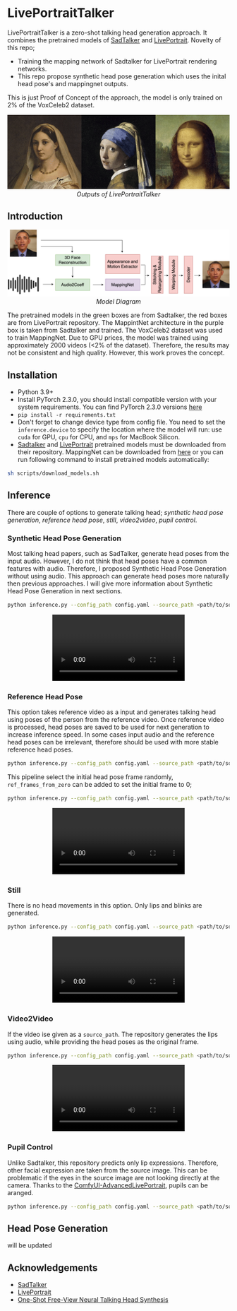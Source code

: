 # LivePortraitTalker
LivePortraitTalker is a zero-shot talking head generation approach. It combines the pretrained models of [SadTalker](https://arxiv.org/abs/2211.12194) and [LivePortrait](https://arxiv.org/abs/2407.03168). Novelty of this repo;
- Training the mapping network of Sadtalker for LivePortrait rendering networks.
- This repo propose synthetic head pose generation which uses the inital head pose's and mappingnet outputs. 

This is just Proof of Concept of the approach, the model is only trained on 2% of the VoxCeleb2 dataset.

<p align="center">
  <img src="./assets/merged.gif" alt="showcase">
  <br /><i>Outputs of LivePortraitTalker</i>
</p>

## Introduction

<p align="center">
  <img src="./assets/arch.png" alt="LivePortraitTalker Architecture">
    <br /><i>Model Diagram</i>
</p>

The pretrained models in the green boxes are from Sadtalker, the red boxes are from LivePortrait repository. The MappintNet architecture in the purple box is taken from Sadtalker and trained. The VoxCeleb2 dataset was used to train MappingNet. Due to GPU prices, the model was trained using approximately 2000 videos (<2% of the dataset). Therefore, the results may not be consistent and high quality. However, this work proves the concept. 

## Installation
- Python 3.9+
- Install PyTorch 2.3.0, you should install compatible version with your system requirements. You can find PyTorch 2.3.0 versions [here](https://pytorch.org/get-started/previous-versions/#v230)
- `pip install -r requirements.txt`
- Don't forget to change device type from config file. You need to set the `inference.device` to specify the location where the model will run: use `cuda` for GPU, `cpu` for CPU, and `mps` for MacBook Silicon.
- [Sadtalker](https://github.com/OpenTalker/SadTalker/tree/main) and [LivePortrait](https://github.com/KwaiVGI/LivePortrait/tree/main) pretrained models must be downloaded from their repository. MappingNet can be downloaded from [here](https://huggingface.co/mustafakara/liveportrait_talker/tree/main/pretrained_models) or you can run following command to install pretrained models automatically:

```bash
sh scripts/download_models.sh
```

## Inference
There are couple of options to generate talking head; _synthetic head pose generation_, _reference head pose_, _still_, _video2video_, _pupil control_.

### Synthetic Head Pose Generation

Most talking head papers, such as SadTalker, generate head poses from the input audio. However, I do not think that head poses have a common features with audio. Therefore, I proposed Synthetic Head Pose Generation without using audio. This approach can generate head poses more naturally then previous approaches. I will give more information about Synthetic Head Pose Generation in next sections.

```bash 
python inference.py --config_path config.yaml --source_path <path/to/source/image> --audio_path <path/to/audio> --save_path <path/to/save/folder>
```

<div align="center">
  <video src="https://github.com/user-attachments/assets/63496204-3d2c-47d1-aec5-f6b2425b602f" type="video/mp4"> </video> 
</div>

### Reference Head Pose

This option takes reference video as a input and generates talking head using poses of the person from the reference video. Once reference video is processed, head poses are saved to be used for next generation to increase inference speed. In some cases input audio and the reference head poses can be irrelevant, therefore should be used with more stable reference head poses.

```bash
python inference.py --config_path config.yaml --source_path <path/to/source/image> --audio_path <path/to/audio> --save_path <path/to/save/folder> --ref_head_pose_path <path/to/reference/video>
```

This pipeline select the initial head pose frame randomly, `ref_frames_from_zero` can be added to set the initial frame to 0;

```bash 
python inference.py --config_path config.yaml --source_path <path/to/source/image> --audio_path <path/to/audio> --save_path <path/to/save/folder> --ref_head_pose_path <path/to/reference/video> --ref_frames_from_zero
```

<div align="center">
  <video src="https://github.com/user-attachments/assets/b771aee7-96f7-4e93-ae30-114e872d0519" type="video/mp4"> </video> 
</div>

### Still

There is no head movements in this option. Only lips and blinks are generated.

```bash
python inference.py --config_path config.yaml --source_path <path/to/source/image> --audio_path <path/to/audio> --save_path <path/to/save/folder> --still
```

<div align="center">
  <video src="https://github.com/user-attachments/assets/1e0a743c-c608-4217-94c4-6736badee171" type="video/mp4"> </video> 
</div>

### Video2Video

If the video ise given as a `source_path`. The repository generates the lips using audio, while providing the head poses as the original frame.

```bash
python inference.py --config_path config.yaml --source_path <path/to/source/video> --audio_path <path/to/audio> --save_path <path/to/save/folder>
```

<div align="center">
  <video src="https://github.com/user-attachments/assets/11ec02ed-cee0-4e83-bd4f-8356cdd37035" type="video/mp4"> </video> 
</div>

### Pupil Control

Unlike Sadtalker, this repository predicts only lip expressions. Therefore, other facial expression are taken from the source image. This can be problematic if the eyes in the source image are not looking directly at the camera. Thanks to the [ComfyUI-AdvancedLivePortrait](https://github.com/PowerHouseMan/ComfyUI-AdvancedLivePortrait), pupils can be aranged. 

```bash
python inference.py --config_path config.yaml --source_path <path/to/source/image> --audio_path <path/to/audio> --save_path <path/to/save/folder> --pupil_x <pupil/x/number> --pupil_y <pupil/y/number>
```

## Head Pose Generation
will be updated

## Acknowledgements
- [SadTalker](https://github.com/OpenTalker/SadTalker/tree/main)
- [LivePortrait](https://github.com/KwaiVGI/LivePortrait/tree/main)
- [One-Shot Free-View Neural Talking Head Synthesis](https://github.com/zhanglonghao1992/One-Shot_Free-View_Neural_Talking_Head_Synthesis)
